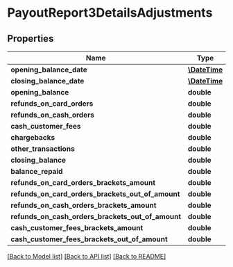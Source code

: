 # PayoutReport3DetailsAdjustments

## Properties
Name | Type | Description | Notes
------------ | ------------- | ------------- | -------------
**opening_balance_date** | [**\DateTime**](\DateTime.md) |  | [optional] 
**closing_balance_date** | [**\DateTime**](\DateTime.md) |  | [optional] 
**opening_balance** | **double** |  | [optional] 
**refunds_on_card_orders** | **double** |  | [optional] 
**refunds_on_cash_orders** | **double** |  | [optional] 
**cash_customer_fees** | **double** |  | [optional] 
**chargebacks** | **double** |  | [optional] 
**other_transactions** | **double** |  | [optional] 
**closing_balance** | **double** |  | [optional] 
**balance_repaid** | **double** |  | [optional] 
**refunds_on_card_orders_brackets_amount** | **double** |  | [optional] 
**refunds_on_card_orders_brackets_out_of_amount** | **double** |  | [optional] 
**refunds_on_cash_orders_brackets_amount** | **double** |  | [optional] 
**refunds_on_cash_orders_brackets_out_of_amount** | **double** |  | [optional] 
**cash_customer_fees_brackets_amount** | **double** |  | [optional] 
**cash_customer_fees_brackets_out_of_amount** | **double** |  | [optional] 

[[Back to Model list]](../README.md#documentation-for-models) [[Back to API list]](../README.md#documentation-for-api-endpoints) [[Back to README]](../README.md)


